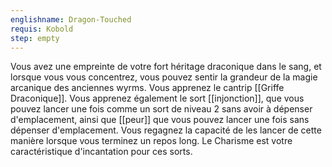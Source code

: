 ```yaml
---
englishname: Dragon-Touched
requis: Kobold
step: empty
---
```

Vous avez une empreinte de votre fort héritage draconique dans le sang, et lorsque vous vous concentrez, vous pouvez sentir la grandeur de la magie arcanique des anciennes wyrms. Vous apprenez le cantrip [[Griffe Draconique]]. Vous apprenez également le sort [[injonction]], que vous pouvez lancer une fois comme un sort de niveau 2 sans avoir à dépenser d'emplacement, ainsi que [[peur]] que vous pouvez lancer une fois sans dépenser d'emplacement. Vous regagnez la capacité de les lancer de cette manière lorsque vous terminez un repos long. Le Charisme est votre caractéristique d'incantation pour ces sorts.
